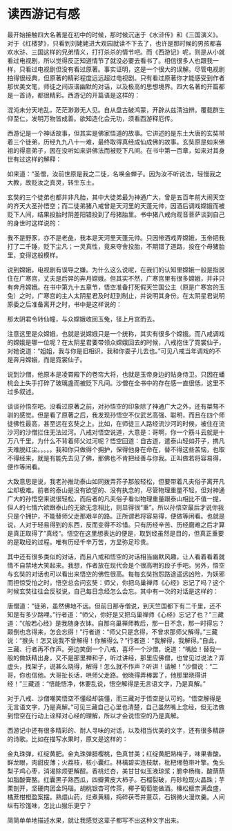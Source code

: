 # 读西游记有感

最开始接触四大名著是在初中的时候，那时候沉迷于《水浒传》和《三国演义》。对于《红楼梦》，只看到刘姥姥进大观园就读不下去了，也许是那时候的男孩都喜欢水浒、三国这样的兄弟情义，打打杀杀的情节吧。而《西游记》呢，则是从小就看过电视剧，所以觉得反正知道情节了就没必要去看书了。相信很多人也跟我一样，只看过电视剧但没有看过原著。事实证明，这是一个很大的误解。尽管电视剧拍得很经典，但原著的精彩程度远远超过电视剧。只有看过原著你才能感受到作者那优美文笔，师徒之间诙谐幽默的对话，以及极高的思想境界。四大名著的开篇都是一首诗，都很精彩。西游记的开篇语是这样的：

混沌未分天地乱，茫茫渺渺无人见。自从盘古破鸿蒙，开辟从兹清浊辨。覆载群生仰至仁，发明万物皆成善。欲知造化会元功，须看西游释厄传。

西游记是一个神话故事，但其实是佛家悟道的故事。它讲述的是东土大唐的玄奘带着三个徒弟，历经九九八十一难，最终取得真经成仙成佛的故事。玄奘原是如来佛祖的得意弟子，因在没听如来讲佛法而被贬下凡间。在书中第一百章，如来对其身世有过这样的解释：

如来道：“圣僧，汝前世原是我之二徒，名唤金蝉子。因为汝不听说法，轻慢我之大教，故贬汝之真灵，转生东土。

玄奘的三个徒弟也都并非凡胎，其中大徒弟最为神通广大，曾是五百年前大闹天空的齐天大圣孙悟空；而二徒弟猪八戒曾是天河里的天蓬元帅，因酒后调戏嫦娥而被贬下人间，结果投胎时阴差阳错投到了母猪胎里。书中猪八戒向观音菩萨谈到自己的身世时这样说的：

我不是野豕，亦不是老彘，我本是天河里天蓬元帅。只因带酒戏弄嫦娥，玉帝把我打了二千锤，贬下尘凡；一灵真性，竟来夺舍投胎，不期错了道路，投在个母猪胎里，变得这般模样。

说到嫦娥，电视剧有误导之嫌。为什么这么说呢，在我们的认知里嫦娥一般是指居住在广寒宫，丈夫是后羿的奔月嫦娥。但其实不然，广寒宫里有很多嫦娥，并非只有奔月嫦娥。在书中第九十五章节，悟空准备打死假天竺国公主（原是广寒宫的玉兔）之时，广寒宫的主人太阴星君及时赶到制止，并说明其身份。在太阴星君说明原委之后准备离开之时，书中是这样说的：

那太阴君令转仙幢，与众嫦娥收回玉兔，径上月宫而去。

注意这里是众嫦娥，也就是说嫦娥只是一个统称，其实有很多个嫦娥。而八戒调戏的嫦娥是哪一位呢？在太阴星君要带领众嫦娥回去的时候，八戒抱住了霓裳仙子，对她说道：“姐姐，我与你是旧相识，我和你耍子儿去也。”可见八戒当年调戏的不是奔月嫦娥，而是霓裳仙子。

说到沙僧，他原本是凌霄殿下的卷帘大将，也就是玉帝身边的贴身侍卫。只因在蟠桃会上失手打碎了玻璃盏而被贬下凡间。沙僧在全书中的存在感一直很低，这里不过多叙述。


谈谈孙悟空吧。没看过原著之前，对孙悟空的印象除了神通广大之外，还有桀骜不驯的感觉。但是看了原著之后，我发现孙悟空不仅武艺高强、聪明，而且在四个师徒佛性最高，甚至远在玄奘之上。比如，在师徒三人路经流沙河的时候，被住在流沙河的沙僧拦住无法过河。八戒对悟空说道，大意是：哥啊，你一个筋斗云就是十万八千里，为什么不背着师父过河呢？悟空回道：自古道，遣泰山轻如芥子，携凡夫难脱红尘。。。。。我和你只做得个拥护，保得他身在命在，替不得这些苦恼，也取不得经来，就是有能先去见了佛，那佛也不肯把经善与你我。正叫做若将容易得，便作等闲看。

大致意思是说，我老孙推动泰山如同拨弄芥子那般轻松，但要带着凡夫俗子离开凡尘却极难。前者的泰山是没有欲望的、没有执念的，尽管物理重量不轻，但对神通广大的孙悟空来说很轻松，而后者的凡夫俗子看似物理重量跟泰山相比不值一提，但人的七情六欲跟泰山的无欲无念相比，则显得很“重”。所以孙悟空最后才说你我只是个拥护，不能替师父走那艰辛的路。正所谓若将容易得，便做等闲看。也就是说，人对于轻易得到的东西，反而变得不珍惜。只有历经辛苦、历经磨难之后才算是真正取得了”真经“。悟空在这里想表达的便是，取到经虽然是目的，但真正重要的是取经的过程。唯有历经千辛万苦，方显弥足珍贵。

其中还有很多类似的对话，而且八戒和悟空的对话相当幽默风趣，让人看着看着就情不自禁地大笑起来。我想，作者放在现代会是个很高明的段子手吧。另外，悟空与玄奘的对话也可以看出来悟空的佛性很高。每每玄奘抱怨路途遥远凶险，为妖邪而担惊受怕之时，悟空总会问玄奘：师父，你把乌巢禅师《心经》忘记了吗？这个时候玄奘往往会反驳说，自己每日念经怎么会忘。其中有一次的对话是这样的：

唐僧道：“徒弟，虽然佛地不远。但前日那寺僧说，到天竺国都下有二千里，还不知是有多少路哩。”行者道：“师父，你好是又把乌巢禅师《心经》忘记了也？”三藏道：“《般若心经》是我随身衣钵。自那乌巢禅师教后，那一日不念，那一时得忘？颠倒也念得来，怎会忘得！”行者道：“师父只是念得，不曾求那师父解得。”三藏说：“猴头！怎又说我不曾解得！你解得么？”行者道：“我解得，我解得。”自此，三藏、行者再不作声。旁边笑倒一个八戒，喜坏一个沙僧，说道：“嘴脸！替我一般的做妖精出身，又不是那里禅和子，听过讲经，那里应佛僧，也曾见过说法？弄虚头，找架子，说甚么晓得，解得！怎么就不作声？听讲！请解！”沙僧说：“二哥，你也信他。大哥扯长话，哄师父走路。他晓得弄棒罢了，他那里晓得讲经！”三藏道：“悟能悟净，休要乱说，悟空解得是无言语文字，乃是真解。”

对于八戒、沙僧嘲笑悟空不懂经却装懂，而三藏对于悟空是认可的。“悟空解得是无言语文字，乃是真解。”可见三藏自己心里也清楚，自己虽然嘴上念经，但无法做到悟空在行动上诠释对心经的理解，所以才会说悟空的乃是真解。

西游记中还有很多精彩的、耐人寻味的对话，以及相当优美的文字，还有很多精辟的诗歌。比如在描写水果时，原文是这样的：

金丸珠弹，红绽黄肥。金丸珠弹腊樱桃，色真甘美；红绽黄肥熟梅子，味果香酸。鲜龙眼，肉甜皮薄；火荔枝，核小囊红。林檎碧实连枝献，枇杷缃苞带叶擎。兔头梨子鸡心枣，消渴除烦更解酲。香桃烂杏，美甘甘似玉液琼浆；脆李杨梅，酸荫荫如脂酸膏酪。红囊黑子熟西瓜，四瓣黄皮大柿子。石榴裂破，丹砂粒现火晶珠；芋栗剖开，坚硬肉团金玛瑙。胡桃银杏可传茶，椰子葡萄能做酒。榛松榧柰满盘盛，橘蔗柑橙盈案摆。熟煨山药，烂煮黄精，捣碎茯苓并薏苡，石锅微火漫炊羹。人间纵有珍馐味，怎比山猴乐更宁？

简简单单地描述水果，就让我感觉这辈子都写不出这种文字出来。



